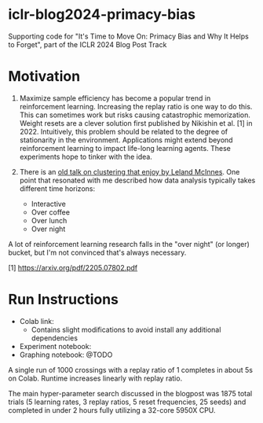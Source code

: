 # iclr-blog2024-primacy-bias
Supporting code for "It's Time to Move On: Primacy Bias and Why It Helps to Forget", part of the ICLR 2024 Blog Post Track

# Motivation

1. Maximize sample efficiency has become a popular trend in reinforcement learning. Increasing the replay ratio is one way to do this. This can sometimes work but risks causing catastrophic memorization. Weight resets are a clever solution first published by Nikishin et al. [1] in 2022. Intuitively, this problem should be related to the degree of stationarity in the environment. Applications might extend beyond reinforcement learning to impact life-long learning agents. These experiments hope to tinker with the idea. 


2. There is an [old talk on clustering that enjoy by Leland McInnes](https://www.youtube.com/watch?v=ayZQj4llUSU). One point that resonated with me described how data analysis typically takes different time horizons:

	- Interactive
	- Over coffee
	- Over lunch
	- Over night

A lot of reinforcement learning research falls in the "over night" (or longer) bucket, but I'm not convinced that's always necessary.

[1] https://arxiv.org/pdf/2205.07802.pdf


# Run Instructions

- Colab link:
	- Contains slight modifications to avoid install any additional dependencies
- Experiment notebook: 
- Graphing notebook: @TODO

A single run of 1000 crossings with a replay ratio of 1 completes in about 5s on Colab. Runtime increases linearly with replay ratio.

The main hyper-parameter search discussed in the blogpost was 1875 total trials (5 learning rates, 3 replay ratios, 5 reset frequencies, 25 seeds) and completed in under 2 hours fully utilizing a 32-core 5950X CPU.

